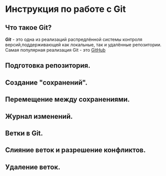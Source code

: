 # Инструкция по работе с Git

## Что такое Git?

***Git*** - это одна из реализаций распредлённой системы контроля версий,поддерживающей как локальные, так и удалённые репозитории. Самая популярная реализация Git - это [GitHub](https://github.com)

## Подготовка репозитория.

## Создание "сохранений".

## Перемещение между сохранениями.

## Журнал изменений.

## Ветки в Git.

## Слияние веток и разрешение конфликтов.

## Удаление веток.